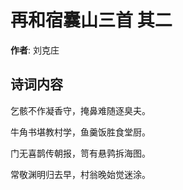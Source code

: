 # 再和宿囊山三首  其二

**作者**: 刘克庄

## 诗词内容

乞骸不作凝香守，掩鼻难随逐臭夫。

牛角书堪教村学，鱼羹饭胜食堂厨。

门无喜鹊传朝报，笥有悬鹑拆海图。

常敬渊明归去早，村翁晚始觉迷涂。

